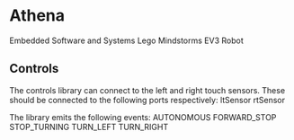 # Athena
Embedded Software and Systems Lego Mindstorms EV3 Robot

## Controls

The controls library can connect to the left and right touch sensors. These should be connected to the following ports respectively:
ltSensor
rtSensor

The library emits the following events:
AUTONOMOUS
FORWARD_STOP
STOP_TURNING
TURN_LEFT
TURN_RIGHT
